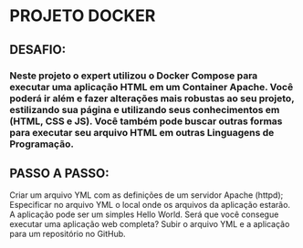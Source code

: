 # PROJETO DOCKER
## DESAFIO:
### Neste projeto o expert utilizou o Docker Compose para executar uma aplicação HTML em um Container Apache. Você poderá ir além e fazer alterações mais robustas ao seu projeto, estilizando sua página e utilizando seus conhecimentos em (HTML, CSS e JS). Você também pode buscar outras formas para executar seu arquivo HTML em outras Linguagens de Programação.

## PASSO A PASSO:

Criar um arquivo YML com as definições de um servidor Apache (httpd); 
Especificar no arquivo YML o local onde os arquivos da aplicação estarão. A aplicação pode ser um simples Hello World. Será que você consegue executar uma aplicação web completa? 
Subir o arquivo YML e a aplicação para um repositório no GitHub. 
